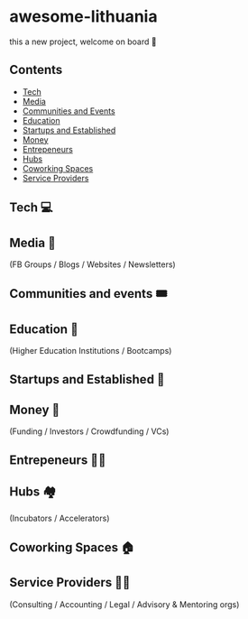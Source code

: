 # awesome-lithuania

this a new project, welcome on board 👋

## Contents

- [Tech](#tech-)
- [Media](#media-)
- [Communities and Events](#communities-and-events-)
- [Education](#education-)
- [Startups and Established](#startups-and-established-)
- [Money](#money-)
- [Entrepeneurs](#entrepeneurs-)
- [Hubs](#hubs-)
- [Coworking Spaces](#coworking-spaces-)
- [Service Providers](#service-providers-)

## Tech 💻


## Media 🎥
(FB Groups / Blogs / Websites / Newsletters)


## Communities and events 🎟️


## Education 🏫
(Higher Education Institutions / Bootcamps)


## Startups and Established 🚀


## Money 💸
(Funding / Investors / Crowdfunding / VCs)


## Entrepeneurs 👨‍🚀


## Hubs 🏘️ 
(Incubators / Accelerators)


## Coworking Spaces 🏠


## Service Providers 🐕‍🦺 
(Consulting / Accounting / Legal / Advisory & Mentoring orgs)
